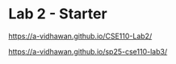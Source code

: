 # Lab 2 - Starter
https://a-vidhawan.github.io/CSE110-Lab2/

https://a-vidhawan.github.io/sp25-cse110-lab3/